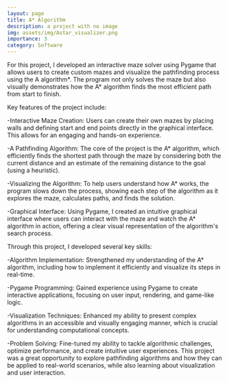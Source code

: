 ```yaml
---
layout: page
title: A* Algorithm
description: a project with no image
img: assets/img/Astar_visualizer.png
importance: 3
category: Software
---
```


For this project, I developed an interactive maze solver using Pygame that allows users to create custom mazes and visualize the pathfinding process using the A algorithm*. The program not only solves the maze but also visually demonstrates how the A* algorithm finds the most efficient path from start to finish.

Key features of the project include:

-Interactive Maze Creation: Users can create their own mazes by placing walls and defining start and end points directly in the graphical interface. This allows for an engaging and hands-on experience.

-A Pathfinding Algorithm: The core of the project is the A* algorithm, which efficiently finds the shortest path through the maze by considering both the current distance and an estimate of the remaining distance to the goal (using a heuristic).

-Visualizing the Algorithm: To help users understand how A* works, the program slows down the process, showing each step of the algorithm as it explores the maze, calculates paths, and finds the solution.

-Graphical Interface: Using Pygame, I created an intuitive graphical interface where users can interact with the maze and watch the A* algorithm in action, offering a clear visual representation of the algorithm's search process.

Through this project, I developed several key skills:

-Algorithm Implementation: Strengthened my understanding of the A* algorithm, including how to implement it efficiently and visualize its steps in real-time.

-Pygame Programming: Gained experience using Pygame to create interactive applications, focusing on user input, rendering, and game-like logic.

-Visualization Techniques: Enhanced my ability to present complex algorithms in an accessible and visually engaging manner, which is crucial for understanding computational concepts.

-Problem Solving: Fine-tuned my ability to tackle algorithmic challenges, optimize performance, and create intuitive user experiences.
This project was a great opportunity to explore pathfinding algorithms and how they can be applied to real-world scenarios, while also learning about visualization and user interaction.

